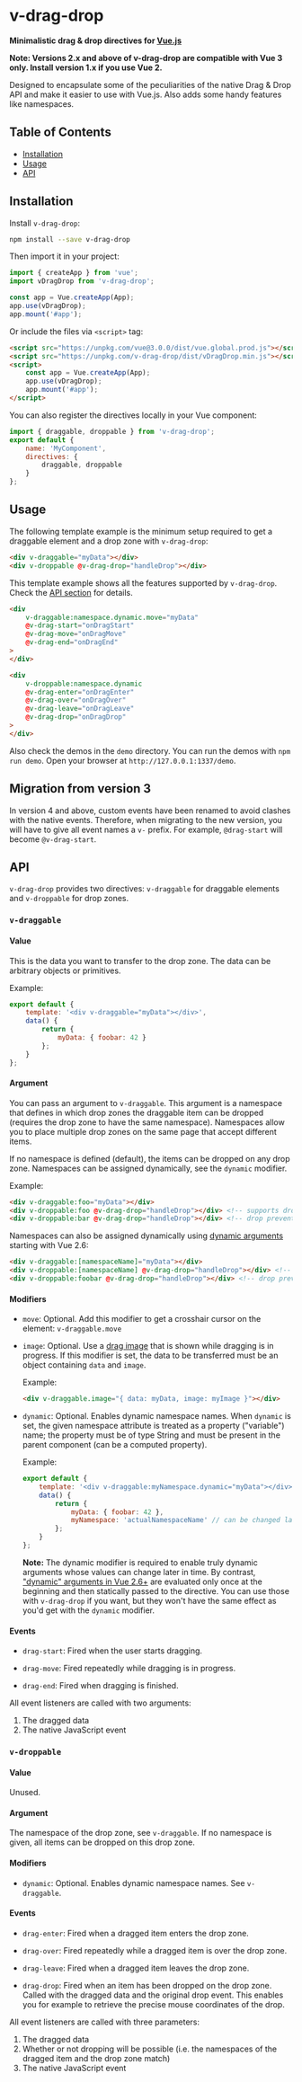 # v-drag-drop

**Minimalistic drag & drop directives for [Vue.js](https://vuejs.org/)**

**Note: Versions 2.x and above of v-drag-drop are compatible with Vue 3 only. Install version 1.x if you use Vue 2.**

Designed to encapsulate some of the peculiarities of the native Drag & Drop API and make it easier to use with Vue.js. Also adds some handy features like namespaces.

## Table of Contents

* [Installation](#installation)
* [Usage](#usage)
* [API](#api)


## Installation

Install `v-drag-drop`:

```bash
npm install --save v-drag-drop
```

Then import it in your project:

```javascript
import { createApp } from 'vue';
import vDragDrop from 'v-drag-drop';

const app = Vue.createApp(App);
app.use(vDragDrop);
app.mount('#app');
```

Or include the files via `<script>` tag:
```html
<script src="https://unpkg.com/vue@3.0.0/dist/vue.global.prod.js"></script>
<script src="https://unpkg.com/v-drag-drop/dist/vDragDrop.min.js"></script>
<script>
    const app = Vue.createApp(App);
    app.use(vDragDrop);
    app.mount('#app');
</script>
```

You can also register the directives locally in your Vue component:

```javascript
import { draggable, droppable } from 'v-drag-drop';
export default {
    name: 'MyComponent',
    directives: {
        draggable, droppable
    }
};
```


## Usage

The following template example is the minimum setup required to get a draggable element and a drop zone with `v-drag-drop`:

```html
<div v-draggable="myData"></div>
<div v-droppable @v-drag-drop="handleDrop"></div>
```

This template example shows all the features supported by `v-drag-drop`. Check the [API section](#api) for details.

```html
<div
    v-draggable:namespace.dynamic.move="myData"
    @v-drag-start="onDragStart"
    @v-drag-move="onDragMove"
    @v-drag-end="onDragEnd"
>
</div>

<div
    v-droppable:namespace.dynamic
    @v-drag-enter="onDragEnter"
    @v-drag-over="onDragOver"
    @v-drag-leave="onDragLeave"
    @v-drag-drop="onDragDrop"
>
</div>
```

Also check the demos in the `demo` directory. You can run the demos with `npm run demo`. Open your browser at `http://127.0.0.1:1337/demo`.


## Migration from version 3

In version 4 and above, custom events have been renamed to avoid clashes with the native events. Therefore, when migrating to the new version, you will have to give all event names a `v-` prefix. For example, `@drag-start` will become `@v-drag-start`.


## API

`v-drag-drop` provides two directives: `v-draggable` for draggable elements and `v-droppable` for drop zones.

### `v-draggable`

#### Value

This is the data you want to transfer to the drop zone. The data can be arbitrary objects or primitives.

Example:

```javascript
export default {
    template: '<div v-draggable="myData"></div>',
    data() {
        return {
            myData: { foobar: 42 }
        };
    }
};
```

#### Argument

You can pass an argument to `v-draggable`. This argument is a namespace that defines in which drop zones the draggable item can be dropped (requires the drop zone to have the same namespace). Namespaces allow you to place multiple drop zones on the same page that accept different items.

If no namespace is defined (default), the items can be dropped on any drop zone. Namespaces can be assigned dynamically, see the `dynamic` modifier.

Example:

```html
<div v-draggable:foo="myData"></div>
<div v-droppable:foo @v-drag-drop="handleDrop"></div> <!-- supports drop -->
<div v-droppable:bar @v-drag-drop="handleDrop"></div> <!-- drop prevented -->
```

Namespaces can also be assigned dynamically using [dynamic arguments](https://vuejs.org/v2/guide/syntax.html#Dynamic-Arguments) starting with Vue 2.6:

```html
<div v-draggable:[namespaceName]="myData"></div>
<div v-droppable:[namespaceName] @v-drag-drop="handleDrop"></div> <!-- supports drop -->
<div v-droppable:foobar @v-drag-drop="handleDrop"></div> <!-- drop prevented -->
```

#### Modifiers

* `move`: Optional. Add this modifier to get a crosshair cursor on the element: `v-draggable.move`

* `image`: Optional. Use a [drag image](https://developer.mozilla.org/en-US/docs/Web/API/DataTransfer/setDragImage) that is shown while dragging is in progress. If this modifier is set, the data to be transferred must be an object containing `data` and `image`.

    Example:

    ```html
    <div v-draggable.image="{ data: myData, image: myImage }"></div>
    ```

* `dynamic`: Optional. Enables dynamic namespace names. When `dynamic` is set, the given namespace attribute is treated as a property ("variable") name; the property must be of type String and must be present in the parent component (can be a computed property).

    Example:

    ```javascript
    export default {
        template: '<div v-draggable:myNamespace.dynamic="myData"></div>',
        data() {
            return {
                myData: { foobar: 42 },
                myNamespace: 'actualNamespaceName' // can be changed later
            };
        }
    };
    ```

    **Note:** The dynamic modifier is required to enable truly dynamic arguments whose values can change later in time. By contrast, ["dynamic" arguments in Vue 2.6+](https://v3.vuejs.org/guide/template-syntax.html#dynamic-arguments) are evaluated only once at the beginning and then statically passed to the directive. You can use those with `v-drag-drop` if you want, but they won't have the same effect as you'd get with the `dynamic` modifier.

#### Events

* `drag-start`: Fired when the user starts dragging.

* `drag-move`: Fired repeatedly while dragging is in progress.

* `drag-end`: Fired when dragging is finished.

All event listeners are called with two arguments:
1. The dragged data
2. The native JavaScript event


### `v-droppable`

#### Value

Unused.

#### Argument

The namespace of the drop zone, see `v-draggable`. If no namespace is given, all items can be dropped on this drop zone.

#### Modifiers

* `dynamic`: Optional. Enables dynamic namespace names. See `v-draggable`.

#### Events

* `drag-enter`: Fired when a dragged item enters the drop zone.

* `drag-over`: Fired repeatedly while a dragged item is over the drop zone.

* `drag-leave`: Fired when a dragged item leaves the drop zone.

* `drag-drop`: Fired when an item has been dropped on the drop zone. Called with the dragged data and the original drop event. This enables you for example to retrieve the precise mouse coordinates of the drop.

All event listeners are called with three parameters:
1. The dragged data
2. Whether or not dropping will be possible (i.e. the namespaces of the dragged item and the drop zone match)
3. The native JavaScript event